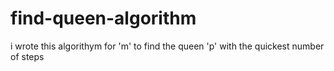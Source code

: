 # find-queen-algorithm
i wrote this algorithym for 'm' to find the queen 'p' with the quickest number of steps

